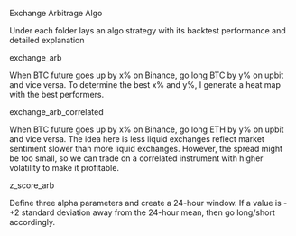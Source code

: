 Exchange Arbitrage Algo

Under each folder lays an algo strategy with its backtest performance and detailed explanation

exchange_arb

  When BTC future goes up by x% on Binance, go long BTC by y% on upbit and vice versa. To determine the best x% and y%, I generate a
  heat map with the best performers.

exchange_arb_correlated

  When BTC future goes up by x% on Binance, go long ETH by y% on upbit and vice versa.
  The idea here is less liquid exchanges reflect market sentiment slower than more liquid exchanges. However, the spread might be
  too small, so we can trade on a correlated instrument with higher volatility to make it profitable.

z_score_arb

  Define three alpha parameters and create a 24-hour window. If a value is -+2 standard deviation away from the 24-hour mean, then
  go long/short accordingly. 

